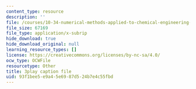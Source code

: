 ```yaml
---
content_type: resource
description: ''
file: /courses/10-34-numerical-methods-applied-to-chemical-engineering-fall-2015/93f1bee5e9a45e6987d524b7e4c55fbd_42TkHA__6bk.vtt
file_size: 67169
file_type: application/x-subrip
hide_download: true
hide_download_original: null
learning_resource_types: []
license: https://creativecommons.org/licenses/by-nc-sa/4.0/
ocw_type: OCWFile
resourcetype: Other
title: 3play caption file
uid: 93f1bee5-e9a4-5e69-87d5-24b7e4c55fbd
---
```

